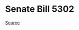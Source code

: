 # Senate Bill 5302

[Source](http://lawfilesext.leg.wa.gov/biennium/2021-22/Xml/Bills/Senate%20Bills/5302.xml)